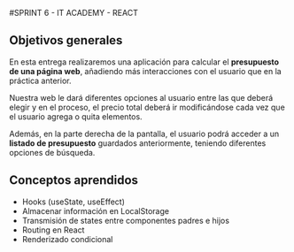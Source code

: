 #SPRINT 6 - IT ACADEMY - REACT

## Objetivos generales
En esta entrega realizaremos una aplicación para calcular el **presupuesto de una página web**, añadiendo más interacciones con el usuario que en la práctica anterior.
 
Nuestra web le dará diferentes opciones al usuario entre las que deberá elegir y en el proceso, el precio total deberá ir modificándose cada vez que el usuario agrega o quita elementos.

Además, en la parte derecha de la pantalla, el usuario podrá acceder a un **listado de presupuesto**  guardados anteriormente, teniendo diferentes opciones de búsqueda. 

## Conceptos aprendidos
* Hooks (useState, useEffect)
* Almacenar información en LocalStorage
* Transmisión de states entre componentes padres e hijos
* Routing en React
* Renderizado condicional

